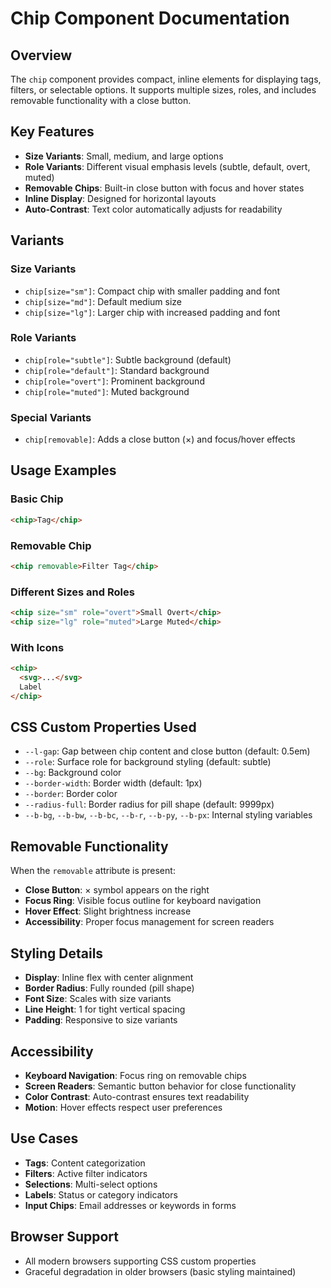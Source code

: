 # Chip Component Documentation

## Overview
The `chip` component provides compact, inline elements for displaying tags, filters, or selectable options. It supports multiple sizes, roles, and includes removable functionality with a close button.

## Key Features
- **Size Variants**: Small, medium, and large options
- **Role Variants**: Different visual emphasis levels (subtle, default, overt, muted)
- **Removable Chips**: Built-in close button with focus and hover states
- **Inline Display**: Designed for horizontal layouts
- **Auto-Contrast**: Text color automatically adjusts for readability

## Variants

### Size Variants
- `chip[size="sm"]`: Compact chip with smaller padding and font
- `chip[size="md"]`: Default medium size
- `chip[size="lg"]`: Larger chip with increased padding and font

### Role Variants
- `chip[role="subtle"]`: Subtle background (default)
- `chip[role="default"]`: Standard background
- `chip[role="overt"]`: Prominent background
- `chip[role="muted"]`: Muted background

### Special Variants
- `chip[removable]`: Adds a close button (×) and focus/hover effects

## Usage Examples

### Basic Chip
```html
<chip>Tag</chip>
```

### Removable Chip
```html
<chip removable>Filter Tag</chip>
```

### Different Sizes and Roles
```html
<chip size="sm" role="overt">Small Overt</chip>
<chip size="lg" role="muted">Large Muted</chip>
```

### With Icons
```html
<chip>
  <svg>...</svg>
  Label
</chip>
```

## CSS Custom Properties Used
- `--l-gap`: Gap between chip content and close button (default: 0.5em)
- `--role`: Surface role for background styling (default: subtle)
- `--bg`: Background color
- `--border-width`: Border width (default: 1px)
- `--border`: Border color
- `--radius-full`: Border radius for pill shape (default: 9999px)
- `--b-bg`, `--b-bw`, `--b-bc`, `--b-r`, `--b-py`, `--b-px`: Internal styling variables

## Removable Functionality
When the `removable` attribute is present:
- **Close Button**: × symbol appears on the right
- **Focus Ring**: Visible focus outline for keyboard navigation
- **Hover Effect**: Slight brightness increase
- **Accessibility**: Proper focus management for screen readers

## Styling Details
- **Display**: Inline flex with center alignment
- **Border Radius**: Fully rounded (pill shape)
- **Font Size**: Scales with size variants
- **Line Height**: 1 for tight vertical spacing
- **Padding**: Responsive to size variants

## Accessibility
- **Keyboard Navigation**: Focus ring on removable chips
- **Screen Readers**: Semantic button behavior for close functionality
- **Color Contrast**: Auto-contrast ensures text readability
- **Motion**: Hover effects respect user preferences

## Use Cases
- **Tags**: Content categorization
- **Filters**: Active filter indicators
- **Selections**: Multi-select options
- **Labels**: Status or category indicators
- **Input Chips**: Email addresses or keywords in forms

## Browser Support
- All modern browsers supporting CSS custom properties
- Graceful degradation in older browsers (basic styling maintained)